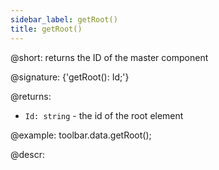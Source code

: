 ```yaml
---
sidebar_label: getRoot()
title: getRoot()
---          
```


@short: returns the ID of the master component

@signature: {'getRoot(): Id;'}

@returns:
- `Id: string` - the id of the root element

@example:
toolbar.data.getRoot();

@descr:
